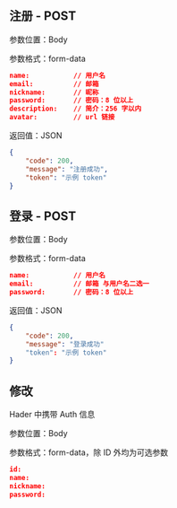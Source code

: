 ## 注册 - POST

参数位置：Body

参数格式：form-data

```json
name:			// 用户名
email:			// 邮箱
nickname:		// 昵称
password:		// 密码：8 位以上
description:	// 简介：256 字以内
avatar:			// url 链接
```

返回值：JSON

```json
{
    "code": 200,
    "message": "注册成功",
    "token": "示例 token"
}
```

## 登录 - POST

参数位置：Body

参数格式：form-data

```json
name:			// 用户名
email:			// 邮箱 与用户名二选一
password:		// 密码：8 位以上
```

返回值：JSON

```json
{
    "code": 200,
    "message": "登录成功"
    "token": "示例 token"
}
```

## 修改

Hader 中携带 Auth 信息

参数位置：Body

参数格式：form-data，除 ID 外均为可选参数

```json
id:
name:			
nickname:			
password:	
```


